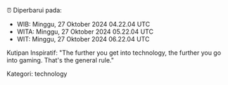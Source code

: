 ⏰ Diperbarui pada:
- WIB: Minggu, 27 Oktober 2024 04.22.04 UTC
- WITA: Minggu, 27 Oktober 2024 05.22.04 UTC
- WIT: Minggu, 27 Oktober 2024 06.22.04 UTC

Kutipan Inspiratif:
"The further you get into technology, the further you go into gaming. That's the general rule."


Kategori: technology


